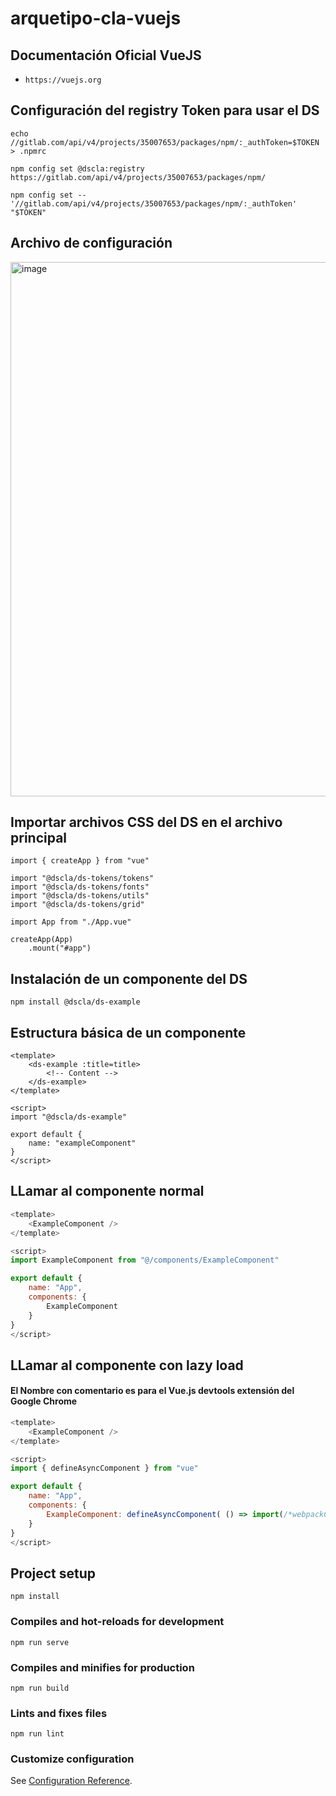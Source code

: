 # arquetipo-cla-vuejs

## Documentación Oficial VueJS
- `https://vuejs.org`

## Configuración del registry Token para usar el DS
```
echo //gitlab.com/api/v4/projects/35007653/packages/npm/:_authToken=$TOKEN > .npmrc
```

```
npm config set @dscla:registry https://gitlab.com/api/v4/projects/35007653/packages/npm/
```

```
npm config set -- '//gitlab.com/api/v4/projects/35007653/packages/npm/:_authToken' "$TOKEN"
```

## Archivo de configuración

<img width="855" alt="image" src="https://user-images.githubusercontent.com/39087254/220917642-16ae1e32-3dca-4573-86cd-2f00a219f8ef.png">

## Importar archivos CSS del DS en el archivo principal
```
import { createApp } from "vue"

import "@dscla/ds-tokens/tokens"
import "@dscla/ds-tokens/fonts"
import "@dscla/ds-tokens/utils"
import "@dscla/ds-tokens/grid"

import App from "./App.vue"

createApp(App)
	.mount("#app")
```

## Instalación de un componente del DS

```
npm install @dscla/ds-example
```

## Estructura básica de un componente
```
<template>
	<ds-example :title=title>
		<!-- Content -->
	</ds-example>
</template>

<script>
import "@dscla/ds-example"

export default {
	name: "exampleComponent"
}
</script>
```

## LLamar al componente normal
```javascript
<template>
	<ExampleComponent />
</template>

<script>
import ExampleComponent from "@/components/ExampleComponent"

export default {
	name: "App",
	components: {
		ExampleComponent
	}
}
</script>
```

## LLamar al componente con lazy load
#### El Nombre con comentario es para el Vue.js devtools extensión del Google Chrome
```javascript
<template>
	<ExampleComponent />
</template>

<script>
import { defineAsyncComponent } from "vue"

export default {
	name: "App",
	components: {
		ExampleComponent: defineAsyncComponent( () => import(/*webpackChunkName: "ExampleComponent" */ "@/components/ExampleComponent")),
	}
}
</script>
```

## Project setup
```
npm install
```

### Compiles and hot-reloads for development
```
npm run serve
```

### Compiles and minifies for production
```
npm run build
```

### Lints and fixes files
```
npm run lint
```

### Customize configuration
See [Configuration Reference](https://cli.vuejs.org/config/).
